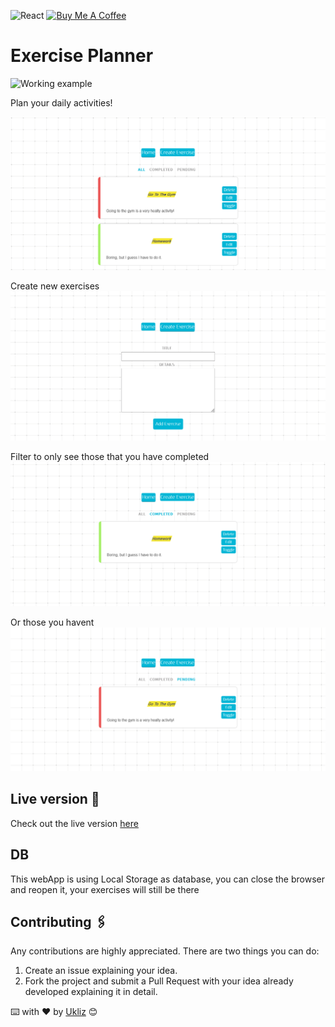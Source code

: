 ![React](https://img.shields.io/badge/React-20232A?style=for-the-badge&logo=react&logoColor=61DAFB) <a href="https://www.buymeacoffee.com/ukliz" target="_blank"> <img src="https://cdn.buymeacoffee.com/buttons/default-orange.png" alt="Buy Me A Coffee" height="28" width="130"></a>

# Exercise Planner

![Working example](./Assets/Gif.gif)

Plan your daily activities!

![MainScreen](./Assets/Home.png)

Create new exercises
![Create](./Assets/Create.png)

Filter to only see those that you have completed
![Completed](./Assets/Completed.png)

Or those you havent
![Pending](./Assets/Pending.png)

## Live version 📡

Check out the live version [here](https://explanner.netlify.app/)

## DB

This webApp is using Local Storage as database, you can close the browser and reopen it, your exercises will still be there

## Contributing 🖇️

Any contributions are highly appreciated. There are two things you can do:

1. Create an issue explaining your idea.
2. Fork the project and submit a Pull Request with your idea already developed explaining it in detail.

⌨️ with ❤️ by [Ukliz](https://github.com/Uklizdev) 😊
